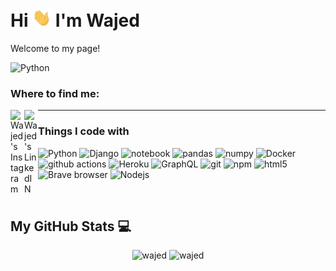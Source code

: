 # Hi <img src="https://raw.githubusercontent.com/ABSphreak/ABSphreak/master/gifs/Hi.gif" width="30px"> I'm Wajed
<p>Welcome to my page!</p> <img alt="Python" src="https://komarev.com/ghpvc/?username=WazedKhan&color=dc143c" />

### Where to find me: 
<a href="https://www.instagram.com/wazed221b/">
  <img align="left" alt="Wajed's Instagram" width="22px" src="https://raw.githubusercontent.com/hussainweb/hussainweb/main/icons/instagram.png" />
</a>

<a href="https://www.linkedin.com/in/abdul-wajed-khan-138134209/">
  <img align="left" alt="Wajed's LinkedIN" width="22px" src="https://raw.githubusercontent.com/peterthehan/peterthehan/master/assets/linkedin.svg" />
</a>

---

<h3>Things I code with</h3>
<p>
  <img alt="Python" src="https://img.shields.io/pypi/pyversions/4?color=%23808080&label=Python&logo=Python&style=flat-square" />
  <img alt="Django" src="https://img.shields.io/pypi/v/django?color=%230418&label=Django&logo=django&logoColor=green&style=flat-square" />
  <img alt="notebook" src="https://img.shields.io/pypi/v/jupyter?label=Jupyter%20Notebook&logo=jupyter&style=flat-square" />
  <img alt="pandas" src="https://img.shields.io/pypi/v/pandas?color=%2304184d&label=Pandas&logo=pandas&style=flat-square" />
  <img alt="numpy" src="https://img.shields.io/pypi/v/numpy?color=%23012326&label=NumPy&logo=numpy&style=flat-square" />
  <img alt="Docker" src="https://img.shields.io/badge/-Docker-46a2f1?style=flat-square&logo=docker&logoColor=white" />
  <img alt="github actions" src="https://img.shields.io/badge/-Github_Actions-2088FF?style=flat-square&logo=github-actions&logoColor=white" />
  <img alt="Heroku" src="https://img.shields.io/badge/-Heroku-430098?style=flat-square&logo=heroku&logoColor=white" />
  <img alt="GraphQL" src="https://img.shields.io/badge/-GraphQL-E10098?style=flat-square&logo=graphql&logoColor=white" />
  <img alt="git" src="https://img.shields.io/badge/-Git-F05032?style=flat-square&logo=git&logoColor=white" />
  <img alt="npm" src="https://img.shields.io/badge/-NPM-CB3837?style=flat-square&logo=npm&logoColor=white" />
  <img alt="html5" src="https://img.shields.io/badge/-HTML5-E34F26?style=flat-square&logo=html5&logoColor=white" />
  <img alt="Brave browser" src="https://img.shields.io/badge/-Brave_Browser-FB542B?style=flat-square&logo=brave&logoColor=white" />
  <img alt="Nodejs" src="https://img.shields.io/badge/-Nodejs-43853d?style=flat-square&logo=Node.js&logoColor=white" />
</p>

<br/>

## My GitHub Stats 💻

<p align="center"> <img src="https://github-readme-stats.vercel.app/api?username=wazedkhan&show_icons=true&theme=gotham" alt="wajed" /> 
<img src="https://github-readme-stats.vercel.app/api/top-langs/?username=wazedkhan&hide=java,html,css&theme=dracula" alt="wajed" /> </P>
